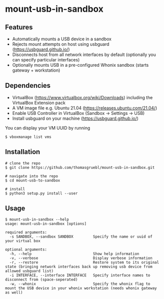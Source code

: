 # mount-usb-in-sandbox

## Features
- Automatically mounts a USB device in a sandbox
- Rejects mount attempts on host using usbguard (https://usbguard.github.io/)
- Disconnects host from all network interfaces by default (optionally you can specify particular interfaces)
- Optionally mounts USB in a pre-configured Whonix sandbox (starts gateway + workstation)

## Dependencies
- VirtualBox (https://www.virtualbox.org/wiki/Downloads) including the VirtualBox Extension pack
- A VM image file e.g. Ubuntu 21.04 (https://releases.ubuntu.com/21.04/)
- Enable USB Controller in VirtualBox (Sandbox -> Settings -> USB)
- Install usbguard on your machine (https://usbguard.github.io/)

You can display your VM UUID by running
```console
$ vboxmanage list vms
```

## Installation

```console
# clone the repo
$ git clone https://github.com/thomasgruebl/mount-usb-in-sandbox.git

# navigate into the repo
$ cd mount-usb-to-sandbox 

# install
$ python3 setup.py install --user
```

## Usage

```console
$ mount-usb-in-sandbox --help
usage: mount-usb-in-sandbox [options]

required arguments:
  -s SANDBOX, --sandbox SANDBOX         Specify the name or uuid of your virtual box

optional arguments:
  -h, --help                            Show help information
  -v, --verbose                         Display verbose information
  -r, --restore                         Restore system to its original state (bringing network interfaces back up removing usb device from allowed usbguard list)
  -i INTERFACE, --interface INTERFACE   Specify interface names to disconnect from (space-seperated)
  -w, --whonix                          Specify the whonix flag to mount the USB device in your whonix workstation (needs whonix gateway as well)
  
```